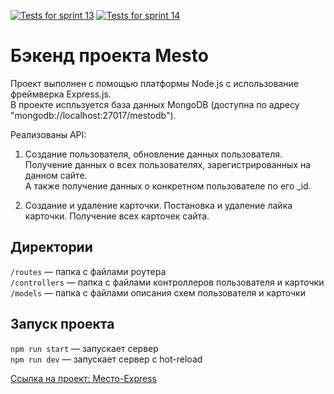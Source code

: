 [![Tests for sprint 13](https://github.com/Olga07122007/express-mesto-gha/actions/workflows/tests-13-sprint.yml/badge.svg)](https://github.com/Olga07122007/express-mesto-gha/actions/workflows/tests-13-sprint.yml)
[![Tests for sprint 14](https://github.com/Olga07122007/express-mesto-gha/actions/workflows/tests-14-sprint.yml/badge.svg)](https://github.com/Olga07122007/express-mesto-gha/actions/workflows/tests-14-sprint.yml)
  

# Бэкенд проекта Mesto  
Проект выполнен с помощью платформы Node.js с использование фреймверка Express.js.  
В проекте испльзуется база данных MongoDB (доступна по адресу "mongodb://localhost:27017/mestodb").  
  
Реализованы API:  

1. Создание пользователя, обновление данных пользователя. Получение данных о всех пользователях, зарегистрированных на данном сайте.  
А также получение данных о конкретном пользователе по его _id.  
  
2. Создание и удаление карточки. Постановка и удаление лайка карточки. Получение всех карточек сайта.  
  
  

## Директории

`/routes` — папка с файлами роутера  
`/controllers` — папка с файлами контроллеров пользователя и карточки   
`/models` — папка с файлами описания схем пользователя и карточки  
  


## Запуск проекта

`npm run start` — запускает сервер   
`npm run dev` — запускает сервер с hot-reload  
  
[Ссылка на проект: Место-Express](https://olga07122007.github.io/express-mesto-gha/)
